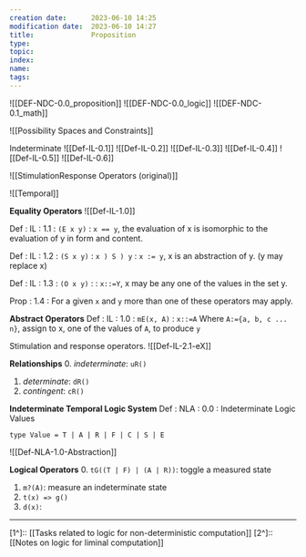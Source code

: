 ```yaml
---
creation date:		2023-06-10 14:25
modification date:	2023-06-10 14:27
title: 				Proposition
type:               
topic:  
index:
name:
tags: 
---
```

![[DEF-NDC-0.0_proposition]]
![[DEF-NDC-0.0_logic]]
![[DEF-NDC-0.1_math]]

![[Possibility Spaces and Constraints]]

Indeterminate
![[Def-IL-0.1]]
![[Def-IL-0.2]]
![[Def-IL-0.3]]
![[Def-IL-0.4]]
![[Def-IL-0.5]]
![[Def-IL-0.6]]

![[StimulationResponse Operators (original)]]

![[Temporal]]

**Equality Operators**
![[Def-IL-1.0]]

Def : IL : 1.1 : `(E x y)`  : `x == y`, the evaluation of x is isomorphic to the evaluation of y in form and content.

Def : IL : 1.2 : `(S x y)` :  `x ) S ) y` : `x := y`, x is an abstraction of y. (y may replace x)

Def : IL : 1.3 : `(O x y)` :  : `x::=Y`, x may be any one of the values in the set y.

Prop : 1.4 : For a given `x` and `y` more than one of these operators may apply.

**Abstract Operators**
Def : IL : 1.0 : `mE(x, A)` : `x::=A`  Where `A:={a, b, c ... n}`, assign to x, one of the values of `A`, to produce `y` 

Stimulation and response operators.
![[Def-IL-2.1-eX]]

**Relationships**
0. *indeterminate*: `uR()`
1. *determinate*: `dR()`
2. *contingent*: `cR()`

**Indeterminate Temporal Logic System**
Def : NLA : 0.0 : Indeterminate Logic Values

```
type Value = T | A | R | F | C | S | E
```

![[Def-NLA-1.0-Abstraction]]

**Logical Operators**
0. `tG((T | F) | (A | R))`: toggle a measured state
1. `m?(A)`: measure an indeterminate state
2. `t(x) => g()` 
3. `d(x)`:

---
[1^]:: [[Tasks related to logic for non-deterministic computation]]
[2^]:: [[Notes on logic for liminal computation]]
